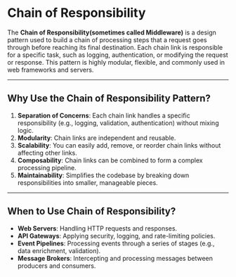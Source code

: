 # Chain of Responsibility

The **Chain of Responsibility(sometimes called Middleware)** is a design pattern used to build a chain of processing
steps that a request goes through before reaching its final destination.
Each chain link is responsible for a specific task, such as logging,
authentication, or modifying the request or response. This pattern is highly modular, flexible, and commonly used in web
frameworks and servers.

---

## Why Use the Chain of Responsibility Pattern?

1. **Separation of Concerns**: Each chain link handles a specific responsibility (e.g., logging, validation,
   authentication) without mixing logic.
2. **Modularity**: Chain links are independent and reusable.
3. **Scalability**: You can easily add, remove, or reorder chain links without affecting other links.
4. **Composability**: Chain links can be combined to form a complex processing pipeline.
5. **Maintainability**: Simplifies the codebase by breaking down responsibilities into smaller, manageable pieces.

---

## When to Use Chain of Responsibility?

- **Web Servers**: Handling HTTP requests and responses.
- **API Gateways**: Applying security, logging, and rate-limiting policies.
- **Event Pipelines**: Processing events through a series of stages (e.g., data enrichment, validation).
- **Message Brokers**: Intercepting and processing messages between producers and consumers.
